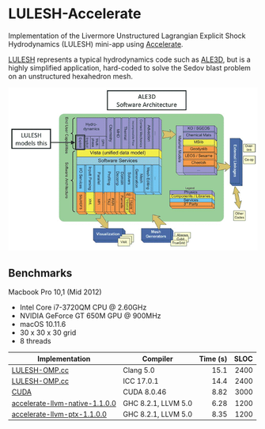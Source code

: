 LULESH-Accelerate
=================

Implementation of the Livermore Unstructured Lagrangian Explicit Shock
Hydrodynamics (LULESH) mini-app using [Accelerate][accelerate].

[LULESH][lulesh] represents a typical hydrodynamics code such as [ALE3D][ale3d],
but is a highly simplified application, hard-coded to solve the Sedov blast
problem on an unstructured hexahedron mesh.

![What LULESH models](images/ale3d.gif)


Benchmarks
----------

Macbook Pro 10,1 (Mid 2012)

  - Intel Core i7-3720QM CPU @ 2.60GHz
  - NVIDIA GeForce GT 650M GPU @ 900MHz
  - macOS 10.11.6
  - 30 x 30 x 30 grid
  - 8 threads

| Implementation | Compiler | Time (s) | SLOC |
-----------------|----------|---------:|-----:|
| [LULESH-OMP.cc](reference/C/LULESH-OMP.cc) | Clang 5.0 | 15.1 | 2400 |
| [LULESH-OMP.cc](reference/C/LULESH-OMP.cc) | ICC 17.0.1 | 14.4 | 2400 |
| [CUDA](reference/CUDA/lulesh-kepler-singlegpu) | CUDA 8.0.46 | 8.82 | 3000 |
| [accelerate-llvm-native-1.1.0.0](http://hackage.haskell.org/package/accelerate-llvm-native-1.1.0.0) | GHC 8.2.1, LLVM 5.0 | 6.28 | 1200 |
| [accelerate-llvm-ptx-1.1.0.0](http://hackage.haskell.org/package/accelerate-llvm-ptx-1.1.0.0) | GHC 8.2.1, LLVM 5.0 | 8.35 | 1200 |


  [accelerate]:         https://github.com/AccelerateHS/accelerate
  [ale3d]:              https://wci.llnl.gov/simulation/computer-codes/ale3d
  [lulesh]:             https://codesign.llnl.gov/lulesh.php

